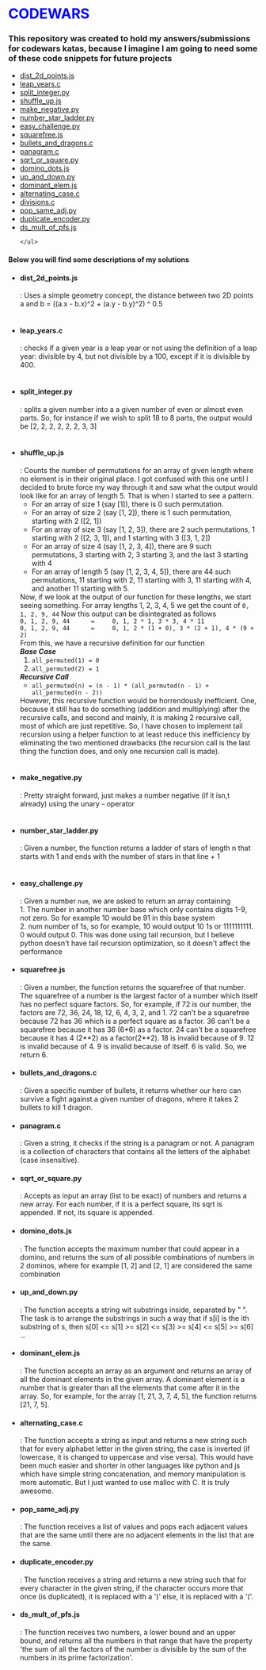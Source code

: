 <h1 style="color: transparent; background: #00f; background-clip: text">CODEWARS</h1>
<h3>This repository was created to hold my answers/submissions for codewars katas, because I imagine I am going to need some of these code snippets for future projects</h3>
<nav>
    <ul>
        <li><a href="#dist_2d_pointsjs">dist_2d_points.js</a></li>
        <li><a href="#leap_yearsc">leap_years.c</a></li>
        <li><a href="#split_integerpy">split_integer.py</a></li>
        <li><a href="#shuffle_upjs">shuffle_up.js</a></li>
        <li><a href="#make_negativepy">make_negative.py</a></li>
        <li><a href="#number_star_ladderpy">number_star_ladder.py</a></li>
        <li><a href="#easy_challengepy">easy_challenge.py</a></li>
        <li><a href="#squarefreejs">squarefree.js</a></li>
        <li><a href="#bullets_and_dragonsc">bullets_and_dragons.c</a></li>
        <li><a href="#panagramc">panagram.c</a></li>
        <li><a href="#sqrt_or_squarepy">sqrt_or_square.py</a></li>
        <li><a href="#domino_dotsjs">domino_dots.js</a></li>
        <li><a href="#up_and_downpy">up_and_down.py</a></li>
        <li><a href="#dominant_elemjs">dominant_elem.js</a></li>
        <li><a href="#alternatingcasec">alternating_case.c</a></li>
        <li><a href="#divisionsc">divisions.c</a></li>
        <li><a href="#pop_same_adjpy">pop_same_adj.py</a></li>
        <li><a href="#duplicate_encoderpy">duplicate_encoder.py</a></li>
        <li><a href="#ds_mult_of_pfsjs">ds_mult_of_pfs.js</a></li>
        
    </ul>
</nav>
<h4>Below you will find some descriptions of my solutions</h4>
<ul>
    <li><h4 id="dist_2d_points">dist_2d_points.js</h4>: Uses a simple geometry concept, the distance between two 2D points a and b = ((a.x - b.x)^2 + (a.y - b.y)^2) ^ 0.5</li><br/>
    <li><h4 id="leap_years">leap_years.c</h4>: checks if a given year is a leap year or not using the definition of a leap year: divisible by 4, but not divisible by a 100, except if it is divisible by 400.</li><br/>
    <li><h4 id="split_integer">split_integer.py</h4>: splits a given number into a a given number of even or almost even parts. So, for instance if we wish to split 18 to 8 parts, the output would be [2, 2, 2, 2, 2, 2, 3, 3]</li><br/>
    <li><h4 id="shuffle_up">shuffle_up.js</h4>: Counts the number of permutations for an array of given length where no element is in their original place. I got confused with this one until I decided to brute force my way through it and saw what the output would look like for an array of length 5. That is when I started to see a pattern.
        <ul>
            <li>For an array of size 1 (say [1]), there is 0 such permutation.</li>
            <li>For an array of size 2 (say [1, 2]), there is 1 such permutation, starting with 2 ([2, 1])</li>
            <li>For an array of size 3 (say [1, 2, 3]), there are 2 such permutations, 1 starting with 2 ([2, 3, 1]), and 1 starting with 3 ([3, 1, 2])</li>
            <li>For an array of size 4 (say [1, 2, 3, 4]), there are 9 such permutations, 3 starting with 2, 3 starting 3, and the last 3 starting with 4</li>
            <li>For an array of length 5 (say [1, 2, 3, 4, 5]), there are 44 such permutations, 11 starting with 2, 11 starting with 3, 11 starting with 4, and another 11 starting with 5.</li>
        </ul>
    Now, if we look at the output of our function for these lengths, we start seeing something. For array lengths 1, 2, 3, 4, 5 we get the count of <code>0, 1, 2, 9, 44</code> Now this output can be disintegrated as follows<br/>
            <code>0, 1, 2, 9, 44      =     0, 1, 2 * 1, 3 * 3, 4 * 11</code><br/>
            <code>0, 1, 2, 9, 44      =     0, 1, 2 * (1 + 0), 3 * (2 + 1), 4 * (9 + 2)</code><br/>
            From this, we have a recursive definition for our function</br>
            <strong><i>Base Case</i></strong><br/>
            <ol>
                <li><code>all_permuted(1) = 0</code></li>
                <li><code>all_permuted(2) = 1</code></li>
            </ol>
            <strong><i>Recursive Call</i></strong><br/>
            <ul><li><code>all_permuted(n) = (n - 1) * (all_permuted(n - 1) + all_permuted(n - 2))</code></li></ul>
            However, this recursive function would be horrendously inefficient. One, because it still has to do something (addition and multiplying) after the recursive calls, and second and mainly, it is making 2 recursive call, most of which are just repetitive. So, I have chosen to implement tail recursion using a helper function to at least reduce this inefficiency by eliminating the two mentioned drawbacks (the recursion call is the last thing the function does, and only one recursion call is made).
    </li><br/>
    <li><h4 id="make_negative">make_negative.py</h4>: Pretty straight forward, just makes a number negative (if it isn,t already) using the unary - operator</li><br/>
    <li><h4 id="number_star_ladder">number_star_ladder.py</h4>: Given a number, the function returns a ladder of stars of length n that starts with 1 and ends with the number of stars in that line + 1</li><br/>
    <li><h4 id="easy_challenge">easy_challenge.py</h4>: Given a number <code>num</code>, we are asked to return an array containing <br/>1. The number in another number base which only contains digits 1-9, not zero. So for example 10 would be 91 in this base system<br/>2. num number of 1s, so for example, 10 would output 10 1s or 1111111111. 0 would output 0. This was done using tail recursion, but I believe python doesn't have tail recursion optimization, so it doesn't affect the performance</li>
    <li><h4 id="squarefree">squarefree.js</h4>: Given a number, the function returns the squarefree of that number. The squarefree of a number is the largest factor of a number which itself has no perfect square factors. So, for example, if 72 is our  number, the factors are 72, 36, 24, 18, 12, 6, 4, 3, 2, and 1. 72 can't be a squarefree because 72 has 36 which is a perfect square as a factor. 36 can't be a squarefree because it has 36 (6*6) as a factor. 24 can't be a squarefree because it has 4 (2**2) as a factor(2**2). 18 is invalid because of 9. 12 is invalid because of 4. 9 is invalid because of itself. 6 is valid. So, we return 6.</li>
    <li><h4 id="bullets_and_dragons">bullets_and_dragons.c</h4>: Given a specific number of bullets, it returns whether our hero can survive a fight against a given number of dragons, where it takes 2 bullets to kill 1 dragon.</li>
    <li><h4 id="panagram">panagram.c</h4>: Given a string, it checks if the string is a panagram or not. A panagram is a collection of characters that contains all the letters of the alphabet (case insensitive).</li>
    <li><h4 id="sqrt_or_square">sqrt_or_square.py</h4>: Accepts as input an array (list to be exact) of numbers and returns a new array. For each number, if it is a perfect square, its sqrt is appended. If not, its square is appended.</li>
    <li><h4 id="domino_dots">domino_dots.js</h4>: The function accepts the maximum number that could appear in a domino, and returns the sum of all possible combinations of numbers in 2 dominos, where for example [1, 2] and [2, 1] are considered the same combination</li>
    <li><h4 id="up_and_down">up_and_down.py</h4>: The function accepts a string wit substrings inside, separated by " ". The task is to arrange the substrings in such a way that if s[i] is the ith substring of s, then s[0] <= s[1] >= s[2] <= s[3] >= s[4] <= s[5] >= s[6] ...</li>
    <li><h4 id="dominant_elem">dominant_elem.js</h4>: The function accepts an array as an argument and returns an array of all the dominant elements in the given array. A dominant element is a number that is greater than all the elements that come after it in the array. So, for example, for the array [1, 21, 3, 7, 4, 5], the function returns [21, 7, 5].</li>
    <li><h4 id="alternating_case.c">alternating_case.c</h4>: The function accepts a string as input and returns a new string such that for every alphabet letter in the given string, the case is inverted (if lowercase, it is changed to uppercase and vise versa). This would have been much easier and shorter in other languages like python and js which have simple string concatenation, and memory manipulation is more automatic. But I just wanted to use malloc with C. It is truly awesome.</li>
    <li><h4 id="pop_same_adj.py">pop_same_adj.py</h4>: The function receives a list of values and pops each adjacent values that are the same until there are no adjacent elements in the list that are the same.</li>
    <li><h4 id="duplicate_encoder.py">duplicate_encoder.py</h4>: The function receives a string and returns a new string such that for every character in the given string, if the character occurs more that once (is duplicated), it is replaced with a ')' else, it is replaced with a '('.</li>
    <li><h4 id="ds_mult_of_pfs.js">ds_mult_of_pfs.js</h4>: The function receives two numbers, a lower bound and an upper bound, and returns all the numbers in that range that have the property 'the sum of all the factors of the number is divisible by the sum of the numbers in its prime factorization'.</li>

</ul>
